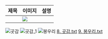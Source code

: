 |제목|이미지|설명|
|----|----------|--|
||<img src="https://user-images.githubusercontent.com/33335762/182495895-7f412500-f2fc-4f4d-a9e7-04e60527f4e6.jpg" width:100px/>||

![곳감](https://user-images.githubusercontent.com/33335762/182495895-7f412500-f2fc-4f4d-a9e7-04e60527f4e6.jpg)
![곳감_1](https://user-images.githubusercontent.com/33335762/182495900-21ad61b8-a376-4889-bec6-dc033b825ac8.jpg)
![봉우리](https://user-images.githubusercontent.com/33335762/182495901-5003b543-e5aa-49e3-b13f-22837c969e54.jpg)
[8. 곳감.txt](https://github.com/choisunghwan/codingtest/files/9246790/8.txt)
[9. 봉우리.txt](https://github.com/choisunghwan/codingtest/files/9246791/9.txt)
